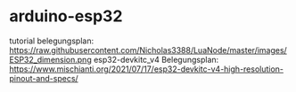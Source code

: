 # arduino-esp32
tutorial belegungsplan: https://raw.githubusercontent.com/Nicholas3388/LuaNode/master/images/ESP32_dimension.png
esp32-devkitc_v4 Belegungsplan: https://www.mischianti.org/2021/07/17/esp32-devkitc-v4-high-resolution-pinout-and-specs/
